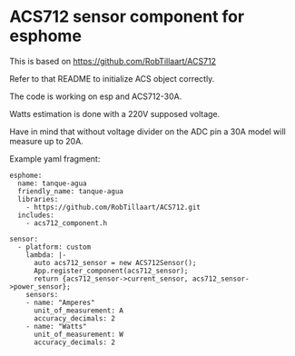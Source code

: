 # ACS712 sensor component for esphome

This is based on https://github.com/RobTillaart/ACS712

Refer to that README to initialize ACS object correctly.

The code is working on esp and ACS712-30A.

Watts estimation is done with a 220V supposed voltage.

Have in mind that without voltage divider on the ADC pin a 30A model will measure up to 20A.

Example yaml fragment:

```
esphome:
  name: tanque-agua
  friendly_name: tanque-agua
  libraries:
    - https://github.com/RobTillaart/ACS712.git
  includes:
    - acs712_component.h
    
sensor:
  - platform: custom
    lambda: |-
      auto acs712_sensor = new ACS712Sensor();
      App.register_component(acs712_sensor);
      return {acs712_sensor->current_sensor, acs712_sensor->power_sensor};
    sensors:
    - name: "Amperes"
      unit_of_measurement: A
      accuracy_decimals: 2
    - name: "Watts"
      unit_of_measurement: W
      accuracy_decimals: 2
```


